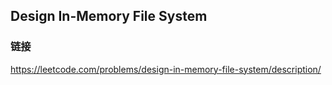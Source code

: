 ## Design In-Memory File System  
### 链接  
https://leetcode.com/problems/design-in-memory-file-system/description/
